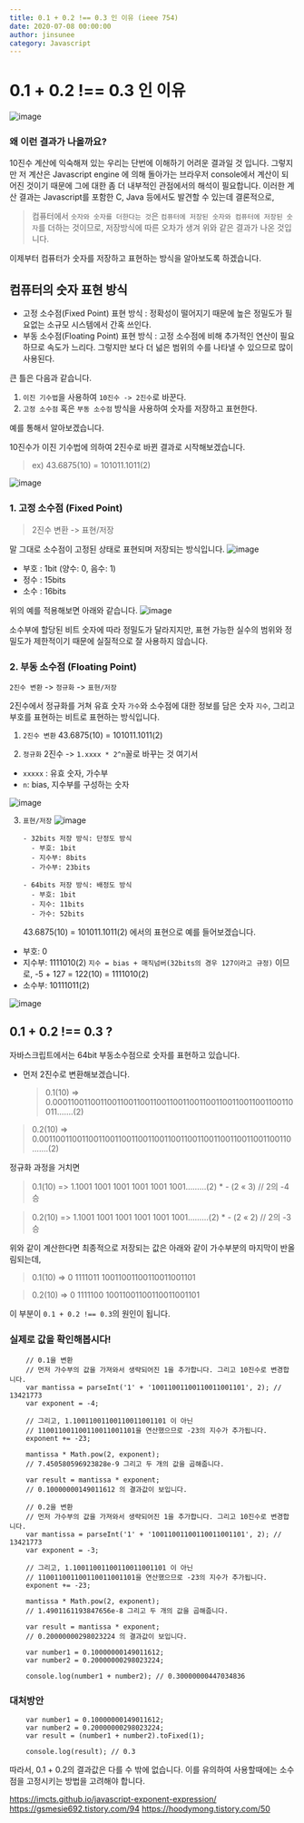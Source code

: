 ```yaml
---
title: 0.1 + 0.2 !== 0.3 인 이유 (ieee 754)
date: 2020-07-08 00:00:00
author: jinsunee
category: Javascript
---
```


# 0.1 + 0.2 !== 0.3 인 이유

![image](https://user-images.githubusercontent.com/31176502/86807778-1f99ad00-c0b5-11ea-87e6-95e16df151fd.png)

### 왜 이런 결과가 나올까요?

10진수 계산에 익숙해져 있는 우리는 단번에 이해하기 어려운 결과일 것 입니다.
그렇지만 저 계산은 Javascript engine 에 의해 돌아가는 브라우저 console에서 계산이 되어진 것이기 때문에 그에 대한 좀 더 내부적인 관점에서의 해석이 필요합니다.
이러한 계산 결과는 Javascript를 포함한 C, Java 등에서도 발견할 수 있는데
결론적으로,

> 컴퓨터에서 `숫자와 숫자를 더한다는 것`은 `컴퓨터에 저장된 숫자와 컴퓨터에 저장된 숫자`를 더하는 것이므로, 저장방식에 따른 오차가 생겨 위와 같은 결과가 나온 것입니다.

이제부터 컴퓨터가 숫자를 저장하고 표현하는 방식을 알아보도록 하겠습니다.

## 컴퓨터의 숫자 표현 방식

- 고정 소수점(Fixed Point) 표현 방식
  : 정확성이 떨어지기 때문에 높은 정밀도가 필요없는 소규모 시스템에서 간혹 쓰인다.
- 부동 소수점(Floating Point) 표현 방식
  : 고정 소수점에 비해 추가적인 연산이 필요하므로 속도가 느리다. 그렇지만 보다 더 넒은 범위의 수를 나타낼 수 있으므로 많이 사용된다.

큰 틀은 다음과 같습니다.

1. `이진 기수법`을 사용하여 `10진수 -> 2진수`로 바꾼다.
2. `고정 소수점` 혹은 `부동 소수점` 방식을 사용하여 숫자를 저장하고 표현한다.

예를 통해서 알아보겠습니다.

10진수가 이진 기수법에 의하여 2진수로 바뀐 결과로 시작해보겠습니다.

> ex) 43.6875(10) = 101011.1011(2)

![image](https://user-images.githubusercontent.com/31176502/86819034-195dfd80-c0c2-11ea-80af-0024fec4500d.png)

### 1. 고정 소수점 (Fixed Point)

> 2진수 변환 -> 표현/저장

말 그대로 소수점이 고정된 상태로 표현되며 저장되는 방식입니다.
![image](https://user-images.githubusercontent.com/31176502/86819314-6e9a0f00-c0c2-11ea-99c8-030fe79a2cc4.png)

- 부호 : 1bit (양수: 0, 음수: 1)
- 정수 : 15bits
- 소수 : 16bits

위의 예를 적용해보면 아래와 같습니다.
![image](https://user-images.githubusercontent.com/31176502/86819357-7d80c180-c0c2-11ea-9235-1c74d3ee0716.png)

소수부에 할당된 비트 숫자에 따라 정밀도가 달라지지만, 표현 가능한 실수의 범위와 정밀도가 제한적이기 때문에 실질적으로 잘 사용하지 않습니다.

### 2. 부동 소수점 (Floating Point)

`2진수 변환` -> `정규화` -> `표현/저장`

2진수에서 정규화를 거쳐 유효 숫자 `가수`와 소수점에 대한 정보를 담은 숫자 `지수`, 그리고 부호를 표현하는 비트로 표현하는 방식입니다.

1. `2진수 변환`
   43.6875(10) = 101011.1011(2)

2. `정규화`
   2진수 -> `1.xxxx * 2^n`꼴로 바꾸는 것
   여기서

- `xxxxx` : 유효 숫자, 가수부
- `n`: bias, 지수부를 구성하는 숫자

![image](https://user-images.githubusercontent.com/31176502/86822765-ff72e980-c0c6-11ea-8b53-46e6cb9f8a7a.png)

3.  `표현/저장`
    ![image](https://user-images.githubusercontent.com/31176502/86820764-75298600-c0c4-11ea-9b49-05f440b78f0b.png)

        - 32bits 저장 방식: 단정도 방식
          - 부호: 1bit
          - 지수부: 8bits
          - 가수부: 23bits

        - 64bits 저장 방식: 배정도 방식
          - 부호: 1bit
          - 지수: 11bits
          - 가수: 52bits

    43.6875(10) = 101011.1011(2) 에서의 표현으로 예를 들어보겠습니다.

- 부호: 0
- 지수부: 1111010(2)
  `지수 = bias + 매직넘버(32bits의 경우 127이라고 규정)` 이므로,
  -5 + 127 = 122(10) = 1111010(2)
- 소수부: 10111011(2)

![image](https://user-images.githubusercontent.com/31176502/86822732-f6821800-c0c6-11ea-9f0c-656f259e83d2.png)

## 0.1 + 0.2 !== 0.3 ?

자바스크립트에서는 64bit 부동소수점으로 숫자를 표현하고 있습니다.

- 먼저 2진수로 변환해보겠습니다.
  > 0.1(10) => 0.0001100110011001100110011001100110011001100110011001100110011…….(2)

> 0.2(10) => 0.0011001100110011001100110011001100110011001100110011001100110…….(2)

정규화 과정을 거치면

> 0.1(10) => 1.1001 1001 1001 1001 1001 1001………(2) \* - (2 « 3) // 2의 -4승

> 0.2(10) => 1.1001 1001 1001 1001 1001 1001………(2) \* - (2 « 2) // 2의 -3승

위와 같이 계산한다면 최종적으로 저장되는 값은 아래와 같이 가수부분의 마지막이 반올림되는데,

> 0.1(10) => 0 1111011 10011001100110011001101

> 0.2(10) => 0 1111100 10011001100110011001101

이 부분이 `0.1 + 0.2 !== 0.3`의 원인이 됩니다.

### 실제로 값을 확인해봅시다!

```
    // 0.1을 변환
    // 먼저 가수부의 값을 가져와서 생략되어진 1을 추가합니다. 그리고 10진수로 변경합니다.
    var mantissa = parseInt('1' + '10011001100110011001101', 2); // 13421773
    var exponent = -4;

    // 그리고, 1.10011001100110011001101 이 아닌
    // 110011001100110011001101을 연산했으므로 -23의 지수가 추가됩니다.
    exponent += -23;

    mantissa * Math.pow(2, exponent);
    // 7.450580596923828e-9 그리고 두 개의 값을 곱해줍니다.

    var result = mantissa * exponent;
    // 0.10000000149011612 의 결과값이 보입니다.
```

```
    // 0.2을 변환
    // 먼저 가수부의 값을 가져와서 생략되어진 1을 추가합니다. 그리고 10진수로 변경합니다.
    var mantissa = parseInt('1' + '10011001100110011001101', 2); // 13421773
    var exponent = -3;

    // 그리고, 1.10011001100110011001101 이 아닌
    // 110011001100110011001101을 연산했으므로 -23의 지수가 추가됩니다.
    exponent += -23;

    mantissa * Math.pow(2, exponent);
    // 1.4901161193847656e-8 그리고 두 개의 값을 곱해줍니다.

    var result = mantissa * exponent;
    // 0.20000000298023224 의 결과값이 보입니다.
```

```
    var number1 = 0.10000000149011612;
    var number2 = 0.20000000298023224;

    console.log(number1 + number2); // 0.30000000447034836
```

### 대처방안

```
    var number1 = 0.10000000149011612;
    var number2 = 0.20000000298023224;
    var result = (number1 + number2).toFixed(1);

    console.log(result); // 0.3
```

따라서, 0.1 + 0.2의 결과값은 다를 수 밖에 없습니다. 이를 유의하여 사용할때에는 소수점을 고정시키는 방법을 고려해야 합니다.

https://imcts.github.io/javascript-exponent-expression/
https://gsmesie692.tistory.com/94
https://hoodymong.tistory.com/50

